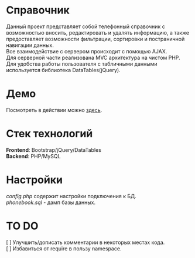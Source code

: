 # Справочник
Данный проект представляет собой телефонный справочник с возможностью вносить, редактировать и удалять информацию, а также предоставляет возможности фильтрации, сортировки и постраничной навигации данных.  
Все взаимодействие с сервером происходит с помощью AJAX.  
Для серверной части реализована MVC архитектура на чистом PHP.  
Для удобства работы пользователя с табличными данными используется библиотека DataTables(jQuery).  

# Демо
Посмотреть в действии можно [здесь](http://frolovd.hol.es/project/).

# Стек технологий  
**Frontend**: Bootstrap/jQuery/DataTables  
**Backend**: PHP/MySQL  

# Настройки  
*config.php* содержит настройки подключения к БД.  
*phonebook.sql* - дамп базы данных.  

# TO DO  
[ ] Улучшить/дописать комментарии в некоторых местах кода.  
[ ] Избавиться от require в пользу namespace.  
